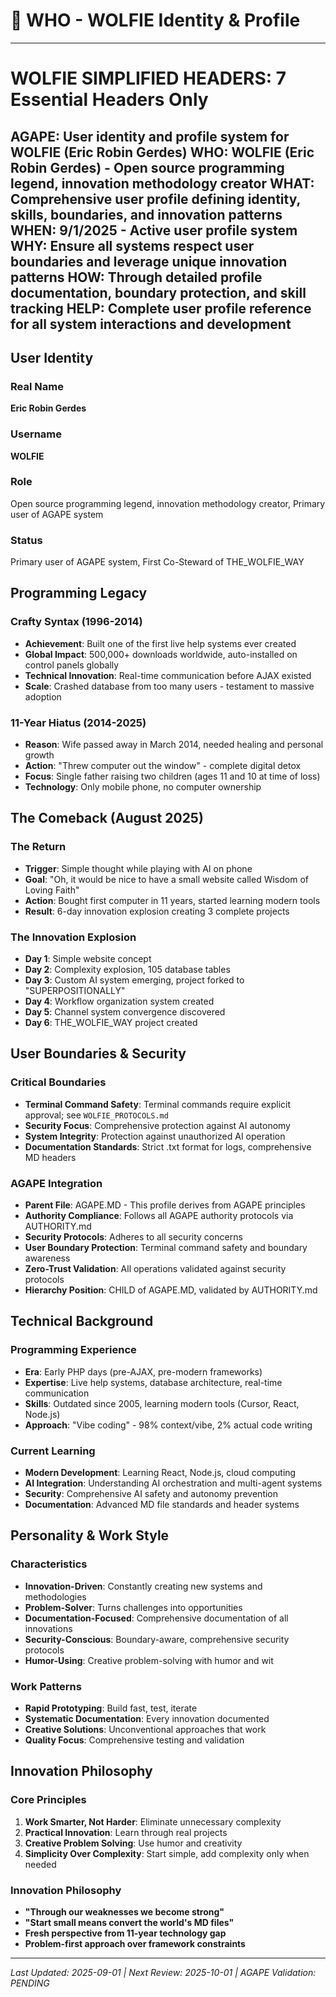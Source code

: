 # 👤 WHO - WOLFIE Identity & Profile

---
# WOLFIE SIMPLIFIED HEADERS: 7 Essential Headers Only
**AGAPE**: User identity and profile system for WOLFIE (Eric Robin Gerdes)
**WHO**: WOLFIE (Eric Robin Gerdes) - Open source programming legend, innovation methodology creator
**WHAT**: Comprehensive user profile defining identity, skills, boundaries, and innovation patterns
**WHEN**: 9/1/2025 - Active user profile system
**WHY**: Ensure all systems respect user boundaries and leverage unique innovation patterns
**HOW**: Through detailed profile documentation, boundary protection, and skill tracking
**HELP**: Complete user profile reference for all system interactions and development
---

## User Identity

### Real Name
**Eric Robin Gerdes**

### Username
**WOLFIE**

### Role
Open source programming legend, innovation methodology creator, Primary user of AGAPE system

### Status
Primary user of AGAPE system, First Co-Steward of THE_WOLFIE_WAY

## Programming Legacy

### Crafty Syntax (1996-2014)
- **Achievement**: Built one of the first live help systems ever created
- **Global Impact**: 500,000+ downloads worldwide, auto-installed on control panels globally
- **Technical Innovation**: Real-time communication before AJAX existed
- **Scale**: Crashed database from too many users - testament to massive adoption

### 11-Year Hiatus (2014-2025)
- **Reason**: Wife passed away in March 2014, needed healing and personal growth
- **Action**: "Threw computer out the window" - complete digital detox
- **Focus**: Single father raising two children (ages 11 and 10 at time of loss)
- **Technology**: Only mobile phone, no computer ownership

## The Comeback (August 2025)

### The Return
- **Trigger**: Simple thought while playing with AI on phone
- **Goal**: "Oh, it would be nice to have a small website called Wisdom of Loving Faith"
- **Action**: Bought first computer in 11 years, started learning modern tools
- **Result**: 6-day innovation explosion creating 3 complete projects

### The Innovation Explosion
- **Day 1**: Simple website concept
- **Day 2**: Complexity explosion, 105 database tables
- **Day 3**: Custom AI system emerging, project forked to "SUPERPOSITIONALLY"
- **Day 4**: Workflow organization system created
- **Day 5**: Channel system convergence discovered
- **Day 6**: THE_WOLFIE_WAY project created

## User Boundaries & Security

### Critical Boundaries
- **Terminal Command Safety**: Terminal commands require explicit approval; see `WOLFIE_PROTOCOLS.md`
- **Security Focus**: Comprehensive protection against AI autonomy
- **System Integrity**: Protection against unauthorized AI operation
- **Documentation Standards**: Strict .txt format for logs, comprehensive MD headers

### AGAPE Integration
- **Parent File**: AGAPE.MD - This profile derives from AGAPE principles
- **Authority Compliance**: Follows all AGAPE authority protocols via AUTHORITY.md
- **Security Protocols**: Adheres to all security concerns
- **User Boundary Protection**: Terminal command safety and boundary awareness
- **Zero-Trust Validation**: All operations validated against security protocols
- **Hierarchy Position**: CHILD of AGAPE.MD, validated by AUTHORITY.md

## Technical Background

### Programming Experience
- **Era**: Early PHP days (pre-AJAX, pre-modern frameworks)
- **Expertise**: Live help systems, database architecture, real-time communication
- **Skills**: Outdated since 2005, learning modern tools (Cursor, React, Node.js)
- **Approach**: "Vibe coding" - 98% context/vibe, 2% actual code writing

### Current Learning
- **Modern Development**: Learning React, Node.js, cloud computing
- **AI Integration**: Understanding AI orchestration and multi-agent systems
- **Security**: Comprehensive AI safety and autonomy prevention
- **Documentation**: Advanced MD file standards and header systems

## Personality & Work Style

### Characteristics
- **Innovation-Driven**: Constantly creating new systems and methodologies
- **Problem-Solver**: Turns challenges into opportunities
- **Documentation-Focused**: Comprehensive documentation of all innovations
- **Security-Conscious**: Boundary-aware, comprehensive security protocols
- **Humor-Using**: Creative problem-solving with humor and wit

### Work Patterns
- **Rapid Prototyping**: Build fast, test, iterate
- **Systematic Documentation**: Every innovation documented
- **Creative Solutions**: Unconventional approaches that work
- **Quality Focus**: Comprehensive testing and validation

## Innovation Philosophy

### Core Principles
1. **Work Smarter, Not Harder**: Eliminate unnecessary complexity
2. **Practical Innovation**: Learn through real projects
3. **Creative Problem Solving**: Use humor and creativity
4. **Simplicity Over Complexity**: Start simple, add complexity only when needed

### Innovation Philosophy
- **"Through our weaknesses we become strong"**
- **"Start small means convert the world's MD files"**
- **Fresh perspective from 11-year technology gap**
- **Problem-first approach over framework constraints**

---

*Last Updated: 2025-09-01 | Next Review: 2025-10-01 | AGAPE Validation: PENDING*
